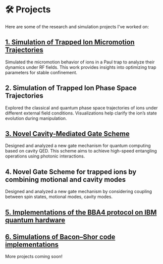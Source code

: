 

<div class="single-line" markdown="1">
  
# 🛠️ Projects

Here are some of the research and simulation projects I've worked on:

## [1. Simulation of Trapped Ion Micromotion Trajectories](/projects/micromotion/)
Simulated the micromotion behavior of ions in a Paul trap to analyze their dynamics under RF fields. This work provides insights into optimizing trap parameters for stable confinement.

## 2. Simulation of Trapped Ion Phase Space Trajectories
Explored the classical and quantum phase space trajectories of ions under different external field conditions. Visualizations help clarify the ion’s state evolution during manipulation.

## [3. Novel Cavity-Mediated Gate Scheme](/projects/refinedversion/)
Designed and analyzed a new gate mechanism for quantum computing based on cavity QED. This scheme aims to achieve high-speed entangling operations using photonic interactions.

## 4. Novel Gate Scheme for trapped ions by combining motional and cavity modes
Designed and analyzed a new gate mechanism by considering coupling between spin states, motional modes, cavity modes.

## [5. Implementations of the BBA4 protocol on IBM quantum hardware](/projects/BBA4/)
## [6. Simulations of Bacon–Shor code implementations](/projects/Bacon-Shorsim/)
More projects coming soon!
</div>


